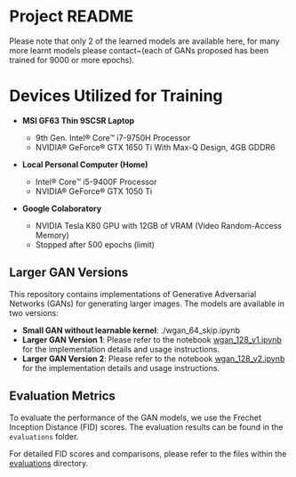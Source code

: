 # Project README

Please note that only 2 of the learned models are available here, for many more learnt models please contact~(each of GANs proposed has been trained for 9000 or more epochs).
# Devices Utilized for Training

- **MSI GF63 Thin 9SCSR Laptop**
  - 9th Gen. Intel® Core™ i7-9750H Processor
  - NVIDIA® GeForce® GTX 1650 Ti With Max-Q Design, 4GB GDDR6

- **Local Personal Computer (Home)**
  - Intel® Core™ i5-9400F Processor
  - NVIDIA® GeForce® GTX 1050 Ti

- **Google Colaboratory**
  - NVIDIA Tesla K80 GPU with 12GB of VRAM (Video Random-Access Memory)
  - Stopped after 500 epochs (limit)


## Larger GAN Versions

This repository contains implementations of Generative Adversarial Networks (GANs) for generating larger images. The models are available in two versions:
- **Small GAN without learnable kernel**: ./wgan_64_skip.ipynb 
- **Larger GAN Version 1**: Please refer to the notebook [wgan_128_v1.ipynb](./wgan_128_v1.ipynb) for the implementation details and usage instructions.
- **Larger GAN Version 2**: Please refer to the notebook [wgan_128_v2.ipynb](./wgan_128_v2.ipynb) for the implementation details and usage instructions.

## Evaluation Metrics

To evaluate the performance of the GAN models, we use the Frechet Inception Distance (FID) scores. The evaluation results can be found in the `evaluations` folder.

For detailed FID scores and comparisons, please refer to the files within the [evaluations](./evaluations) directory.
